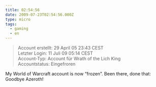 ```yaml
---
title: 02:54:56
date: 2009-07-23T02:54:56.000Z
type: micro
tags:
  - gaming
  - en
---
```


> Account erstellt: 29 April 05 23:43 CEST  
> Letzter Login: 11 Juli 09 05:14 CEST  
> Account-Typ: Account für Wrath of the Lich King  
> Accountstatus: Eingefroren

My World of Warcraft account is now “frozen”. Been there, done that: Goodbye Azeroth!
